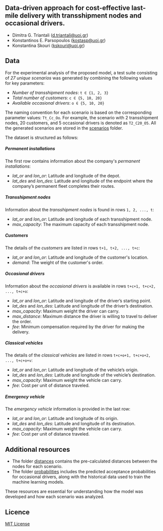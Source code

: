 ## Data-driven approach for cost-effective last-mile delivery with transshipment nodes and occasional drivers.
- Dimitra G. Triantali (d.triantali@uoi.gr)
- Konstantinos E. Parsopoulos (kostasp@uoi.gr)
- Konstantina Skouri (kskouri@uoi.gr)

## Data

For the experimental analysis of the proposed model, a test suite consisting of *27 unique scenarios* was generated by combining the following values for key parameters:

- *Number of transshipment nodes*: `t ∈ {1, 2, 3}`
- *Total number of customers*: `c ∈ {5, 10, 20}`
- *Available occasional drivers*: `o ∈ {5, 10, 20}`

The naming convention for each scenario is based on the corresponding parameter values: `Tt_Cc_Oo`. For example, the scenario with 2 transshipment nodes, 20 customers, and 5 occasional drivers is denoted as `T2_C20_O5`. All the generated scenarios are stored in the [scenarios](https://github.com/DimitraTriantali/P70/tree/fa9a7eae01c4f540c02efa999c567fcbf00a21c3/data/scenarios) folder.

The dataset is structured as follows:

##### Permanent installations
The first row contains information about the company's *permanent installations*:
- *lat_or* and *lon_or*: Latitude and longitude of the depot.
- *lat_des* and *lon_des*: Latitude and longitude of the endpoint where the company’s permanent fleet completes their routes.

##### Transshipment nodes
Information about the *transshipment nodes* is found in rows `1, 2, ..., t`:
- *lat_or* and *lon_or*: Latitude and longitude of each transshipment node.
- *max_capacity*: The maximum capacity of each transshipment node.

##### Customers
The details of the *customers* are listed in rows `t+1, t+2, ..., t+c`:
- *lat_or* and *lon_or*: Latitude and longitude of the customer's location.
- *demand*: The weight of the customer's order.

##### Occasional drivers
Information about the *occasional drivers* is available in rows `t+c+1, t+c+2, ..., t+c+o`:
- *lat_or* and *lon_or*: Latitude and longitude of the driver’s starting point.
- *lat_des* and *lon_des*: Latitude and longitude of the driver’s destination.
- *max_capacity*: Maximum weight the driver can carry.
- *max_distance*: Maximum distance the driver is willing to travel to deliver the order.
- *fee*: Minimum compensation required by the driver for making the delivery.

##### Classical vehicles
The details of the *classical vehicles* are listed in rows `t+c+o+1, t+c+o+2, ..., t+c+o+v`:
- *lat_or* and *lon_or*: Latitude and longitude of the vehicle’s origin.
- *lat_des* and *lon_des*: Latitude and longitude of the vehicle’s destination.
- *max_capacity*: Maximum weight the vehicle can carry.
- *fee*: Cost per unit of distance traveled.

##### Emergency vehicle
The *emergency vehicle* information is provided in the last row:
- *lat_or* and *lon_or*: Latitude and longitude of its origin.
- *lat_des* and *lon_des*: Latitude and longitude of its destination.
- *max_capacity*: Maximum weight the vehicle can carry.
- *fee*: Cost per unit of distance traveled.

## Additional resources
- The folder [distances](https://github.com/DimitraTriantali/P70/tree/fa9a7eae01c4f540c02efa999c567fcbf00a21c3/data/distances) contains the pre-calculated distances between the nodes for each scenario.
- The folder [probabilities](https://github.com/DimitraTriantali/P70/tree/fa9a7eae01c4f540c02efa999c567fcbf00a21c3/data/probabilities) includes the predicted acceptance probabilities for occasional drivers, along with the historical data used to train the machine learning models.

These resources are essential for understanding how the model was developed and how each scenario was analyzed.

## Licence

[MIT License](https://github.com/DimitraTriantali/P70/blob/fa9a7eae01c4f540c02efa999c567fcbf00a21c3/LICENSE)
